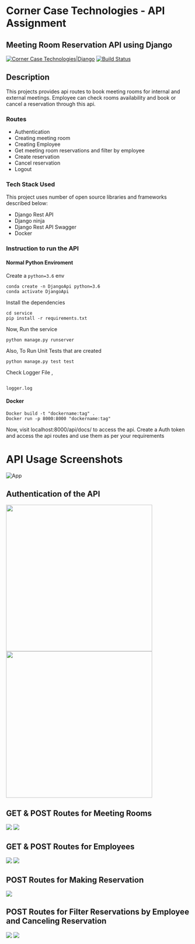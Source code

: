 
# Corner Case Technologies - API Assignment

## Meeting Room Reservation API using Django
[![Corner Case Technologies|Django](https://www.cornercasetech.com/static/e5a3f47a3b77fdf490df90d88ff4155c/93826/header-cct-logo.webp)](https://www.cornercasetech.com/)
[![Build Status](https://travis-ci.org/joemccann/dillinger.svg?branch=master)](https://travis-ci.org/joemccann/dillinger)

## Description

This projects provides api routes to book meeting rooms for internal and external meetings. Employee can check rooms availability and book or cancel a reservation through this api.

### Routes
- Authentication
- Creating meeting room
- Creating Employee
- Get meeting room reservations and filter by employee 
- Create reservation
- Cancel reservation
- Logout

### Tech Stack Used
This project uses number of open source libraries and frameworks described below:
- Django Rest API
- Django ninja
- Django Rest API Swagger
- Docker

### Instruction to run the API
#### Normal Python Enviroment
Create a `python=3.6` env
```
conda create -n DjangoApi python=3.6
conda activate DjangoApi
```
Install the dependencies
```
cd service
pip install -r requirements.txt
```
Now, Run the service
```
python manage.py runserver
```
Also, To Run Unit Tests that are created
```
python manage.py test test
```

Check Logger File  ,
```

logger.log

```


#### Docker

```
Docker build -t "dockername:tag" .
Docker run -p 8000:8000 "dockername:tag"
```

Now, visit localhost:8000/api/docs/ to access the api. Create a Auth token and access the api routes and use them as per your requirements 

# API Usage Screenshots

![App](https://github.com/yuvaraj-06/meeting-room-reservation/blob/main/screenshots/api.png)

## Authentication of the API
<p float="left">
  <img src="https://github.com/yuvaraj-06/meeting-room-reservation/blob/main/screenshots/auth.png?raw=true" width="400" />
  <img src="https://github.com/yuvaraj-06/meeting-room-reservation/blob/main/screenshots/auth-1.PNG?raw=true" width="400" /> 
  
</p>

## GET & POST Routes for Meeting Rooms

<p float="left">
  
  <img src="https://github.com/yuvaraj-06/meeting-room-reservation/blob/main/screenshots/post_room.PNG?raw=true"    /> 
  <img src="https://github.com/yuvaraj-06/meeting-room-reservation/blob/main/screenshots/get_room.png?raw=true"   />
  
</p>

## GET & POST Routes for Employees 

<p float="left">
  
  <img src="https://github.com/yuvaraj-06/meeting-room-reservation/blob/main/screenshots/post_emp.PNG?raw=true"    /> 
  <img src="https://github.com/yuvaraj-06/meeting-room-reservation/blob/main/screenshots/get_emp.png?raw=true"   />
  
</p>
 
## POST Routes for Making Reservation  

<p float="left">
  
  <img src="https://github.com/yuvaraj-06/meeting-room-reservation/blob/main/screenshots/post_res.png?raw=true"    /> 
  
</p>

## POST Routes for  Filter Reservations by Employee and Canceling Reservation  

<p float="left">
   <img src="https://github.com/yuvaraj-06/meeting-room-reservation/blob/main/screenshots/post_filter.png?raw=true"    /> 
  <img src="https://github.com/yuvaraj-06/meeting-room-reservation/blob/main/screenshots/post_cancel.png?raw=true"    /> 
   
 
 
</p>

 

